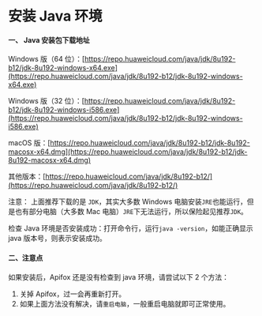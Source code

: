 # 安装 Java 环境

#### 一、 Java 安装包下载地址

Windows 版（64 位）：[https://repo.huaweicloud.com/java/jdk/8u192-b12/jdk-8u192-windows-x64.exe](https://repo.huaweicloud.com/java/jdk/8u192-b12/jdk-8u192-windows-x64.exe)

Windows 版（32 位）：[https://repo.huaweicloud.com/java/jdk/8u192-b12/jdk-8u192-windows-i586.exe](https://repo.huaweicloud.com/java/jdk/8u192-b12/jdk-8u192-windows-i586.exe)

macOS 版：[https://repo.huaweicloud.com/java/jdk/8u192-b12/jdk-8u192-macosx-x64.dmg](https://repo.huaweicloud.com/java/jdk/8u192-b12/jdk-8u192-macosx-x64.dmg)

其他版本：[https://repo.huaweicloud.com/java/jdk/8u192-b12/](https://repo.huaweicloud.com/java/jdk/8u192-b12/)

注意： 上面推荐下载的是 `JDK`，其实大多数 Windows 电脑安装`JRE`也能运行，但是也有部分电脑（大多数 Mac 电脑）`JRE`下无法运行，所以保险起见推荐`JDK`。

检查 Java 环境是否安装成功：打开命令行，运行`java -version`，如能正确显示 java 版本号，则表示安装成功。

#### 二、注意点

如果安装后，Apifox 还是没有检查到 java 环境，请尝试以下 2 个方法：

1. 关掉 Apifox，过一会再重新打开。
2. 如果上面方法没有解决，请`重启电脑`，一般重启电脑就即可正常使用。
